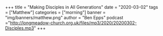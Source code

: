 +++
title = "Making Disciples in All Generations"
date = "2020-03-02"
tags = ["Matthew"]
categories = ["morning"]
banner = "img/banners/matthew.png"
author = "Ben Epps"
podcast ="http://longmeadow-church.org.uk/files/mp3/2020/20200302-Disciples.mp3"
+++
